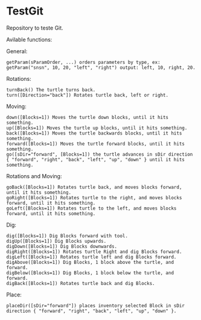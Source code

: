 # TestGit
Repository to teste Git.

Avilable functions:

  General:

    getParam(sParamOrder, ...) orders parameters by type, ex: getParam("snsn", 10, 20, "left", "right") output: left, 10, right, 20.

  Rotations:
  
    turnBack() The turtle turns back.
    turn([Direction="back"]) Rotates turtle back, left or right.
    
  Moving:
  
    down([Blocks=1]) Moves the turtle down blocks, until it hits something.
    up([Blocks=1]) Moves the turtle up blocks, until it hits something.
    back([Blocks=1]) Moves the turtle backwards blocks, until it hits something.
    forward([Blocks=1]) Moves the turtle forward blocks, until it hits something.
    go([sDir="forward", [Blocks=1]) the turtle advances in sDir direction { "forward", "right", "back", "left", "up", "down" } until it hits something.
  
  Rotations and Moving:
  
    goBack([Blocks=1]) Rotates turtle back, and moves blocks forward, until it hits something.
    goRight([Blocks=1]) Rotates turtle to the right, and moves blocks forward, until it hits something.
    goLeft([Blocks=1]) Rotates turtle to the left, and moves blocks forward, until it hits something.

  Dig:
  
    dig([Blocks=1]) Dig Blocks forward with tool.
    digUp([Blocks=1]) Dig Blocks upwards.
    digDown([Blocks=1]) Dig Blocks downwards.
    digRight([Blocks=1]) Rotates turtle Right and dig Blocks forward.
    digLeft([Blocks=1]) Rotates turtle left and dig Blocks forward.
    digAbove([Blocks=1]) Dig Blocks, 1 block above the turtle, and forward.
    digBelow([Blocks=1]) Dig Blocks, 1 block below the turtle, and forward.
    digBack([Blocks=1]) Rotates turtle back and dig Blocks.

  Place:

    placeDir([sDir="forward"]) places inventory selected Block in sDir direction { "forward", "right", "back", "left", "up", "down" }.